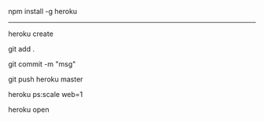 npm install -g heroku

******

heroku create

git add .

git commit -m "msg"

git push heroku master

heroku ps:scale web=1

heroku open
